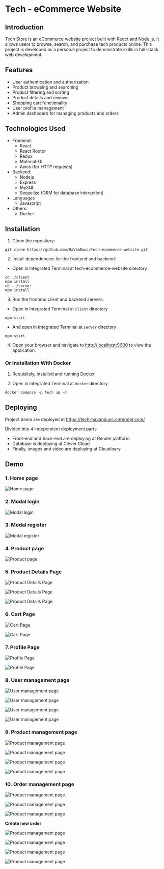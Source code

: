 # Tech - eCommerce Website

## Introduction

Tech Store is an eCommerce website project built with React and Node.js. It allows users to browse, search, and purchase tech products online. This project is developed as a personal project to demonstrate skills in full-stack web development.

## Features

- User authentication and authorization
- Product browsing and searching
- Product filtering and sorting
- Product details and reviews
- Shopping cart functionality
- User profile management
- Admin dashboard for managing products and orders

## Technologies Used

- Frontend:
  - React
  - React Router
  - Redux
  - Material-UI
  - Axios (for HTTP requests)
- Backend:
  - Nodejs
  - Express
  - MySQL
  - Sequelize (ORM for database interaction)
- Languages
  - Javascript
- Others:
  - Docker

## Installation

1. Clone the repository:

```
git clone https://github.com/HaVanDuoc/tech-ecommerce-website.git
```

2. Install dependencies for the frontend and backend:

- Open in Integrated Terminal at tech-ecommerce-website directory

```
cd ./client
npm install
cd ../server
npm install
```

3. Run the frontend client and backend servers:

- Open in Integrated Terminal at `client` directory

```
npm start
```

- And open in Integrated Terminal at `server` directory

```
npm start
```

4.  Open your browser and navigate to [http://localhost:9000](http://localhost:9000) to view the application.

### Or Installation With Docker

1. Requisitely, installed and running Docker

2. Open in Integrated Terminal at `docker` directory

```
docker compose -p tech up -d
```

## Deploying

Project demo are deployed at https://tech-havanduoc.onrender.com/

Divided into 4 independent deployment parts

- Front-end and Back-end are deploying at Render platform
- Database is deploying at Clever Cloud
- Finally, images and video are deploying at Cloudinary

## Demo

### 1. Home page

![Home page](/docs/preview/home.png)

### 2. Modal login

![Modal login](/docs/preview/modal%20dang%20nhap.png)

### 3. Modal register

![Modal register](/docs/preview/modal%20dang%20ky.png)

### 4. Product page

![Product page](/docs/preview/dien%20thoai.png)

### 5. Product Details Page

![Product Details Page](/docs/preview/trang%20chi%20tiet%20s%E1%BA%A3n%20pham%20laptop.png)

![Product Details Page](/docs/preview/trang%20chi%20tiet%20s%E1%BA%A3n%20pham%20dat%20hang.png)

![Product Details Page](/docs/preview/trang%20chi%20tiet%20s%E1%BA%A3n%20pham%20da%20them%20v%C3%A0o%20gio%20hang.png)

### 6. Cart Page

![Cart Page](/docs/preview/trang%20gio%20hang.png)

![Cart Page](/docs/preview/gio%20hang%20trong.png)

### 7. Profile Page

![Profile Page](/docs/preview/screencapture-localhost-9000-profile-2023-04-16-15_12_13.png)

![Profile Page](/docs/preview/screencapture-localhost-9000-profile-edit-2023-04-15-23_02_31.png)

### 8. User management page

![User management page](/docs/preview/quan%20ly%20user.png)

![User management page](/docs/preview/creaate%20new%20user.png)

![User management page](/docs/preview/update%20user.png)

![User management page](/docs/preview/cap%20nhat%20anh%20dai%20dien.png)

### 9. Product management page

![Product management page](/docs/preview/quan%20ly%20product.png)

![Product management page](/docs/preview/add%20product.png)

![Product management page](/docs/preview/update%20thong%20tin.png)

![Product management page](/docs/preview/upload%20hinh%20anh.png)

### 10. Order management page

![Product management page](/docs/preview/quan%20ly%20don%20hang.png)

![Product management page](/docs/preview/chi%20tiet%20hoa%20don.png)

![Product management page](/docs/preview/Them%20san%20pham%20vao%20hoa%20don.png)

**Create new order**

![Product management page](/docs/preview/tim%20kiem%20khach%20hang%20tao%20hoa%20don.png)

![Product management page](/docs/preview/chon%20khach%20hang.png)

![Product management page](/docs/preview/don%20hang%20chua%20chon%20san%20pham.png)

![Product management page](/docs/preview/chon%20san%20pham.png)
